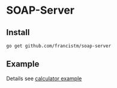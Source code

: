 # SOAP-Server

## Install
`go get github.com/francistm/soap-server`

## Example
Details see [calculator example](./sample/calc)
